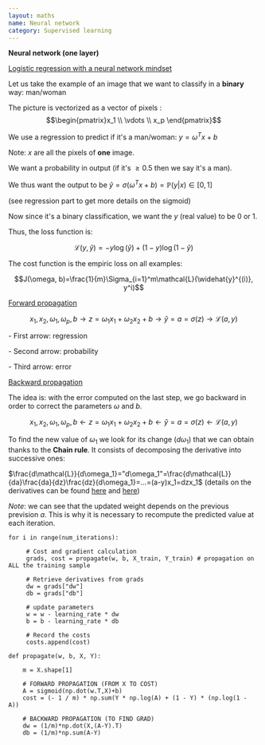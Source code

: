 ```yaml
---
layout: maths
name: Neural network
category: Supervised learning
---
```


**Neural network (one layer)**

<ins>Logistic regression with a neural network mindset</ins>

Let us take the example of an image that we want to classify in a
**binary** way: man/woman

The picture is vectorized as a vector of pixels :
$$\begin{pmatrix}x_1 \\
    \vdots \\
    x_p
\end{pmatrix}$$

We use a regression to predict if it's a man/woman: $y=\omega^Tx + b$

Note: $x$ are all the pixels of **one** image.

We want a probability in output (if it's $\ge 0.5$ then we say it's a
man).

We thus want the output to be
$\widehat{y}=\sigma(\omega^Tx + b)=\mathbb{P}(y|x) \in [0,1]$

(see regression part to get more details on the sigmoid)

Now since it's a binary classification, we want the $y$ (real value) to
be $0$ or $1$.

Thus, the loss function is:

$$\mathcal{L}(y, \widehat{y})=-y\log(\widehat{y})+(1-y)\log(1-\widehat{y})$$

The cost function is the empiric loss on all examples:

$$J(\omega, b)=\frac{1}{m}\Sigma_{i=1}^m\mathcal{L}(\widehat{y}^{(i)}, y^i)$$

<ins>Forward propagation</ins>

$$x_1,x_2, \omega_1,\omega_p,b \to z=\omega_1x_1 + \omega_2x_2 + b \to \widehat{y}=a=\sigma(z) \to \mathcal{L}(a,y)$$

\- First arrow: regression

\- Second arrow: probability

\- Third arrow: error

<ins>Backward propagation</ins>

The idea is: with the error computed on the last step, we go backward in
order to correct the parameters $\omega$ and $b$.

$$x_1,x_2, \omega_1,\omega_p,b \leftarrow z=\omega_1x_1 + \omega_2x_2 + b \leftarrow \widehat{y}=a=\sigma(z) \leftarrow \mathcal{L}(a,y)$$

To find the new value of $\omega_1$ we look for its change ($d \omega_1$) that we can obtain thanks to the **Chain rule**. It consists of decomposing the derivative into successive ones:

$\frac{d\mathcal{L}}{d\omega_1}="d\omega_1"=\frac{d\mathcal{L}}{da}\frac{da}{dz}\frac{dz}{d\omega_1}=...=(a-y)x_1=dzx_1$ (details on the derivatives can be found <a class="cleanLinkSource" href="https://www.youtube.com/watch?v=z_xiwjEdAC4">here</a> and <a class="cleanLinkSource" href="https://www.youtube.com/watch?v=yXcQ4B-YSjQ">here</a>)

*Note*: we can see that the updated weight depends on the previous prevision $a$. This is why it is necessary to recompute the predicted value at each iteration.


    for i in range(num_iterations):
            
         # Cost and gradient calculation
         grads, cost = propagate(w, b, X_train, Y_train) # propagation on ALL the training sample
            
         # Retrieve derivatives from grads
         dw = grads["dw"]
         db = grads["db"]
            
         # update parameters
         w = w - learning_rate * dw
         b = b - learning_rate * db
            
         # Record the costs
         costs.append(cost)

    def propagate(w, b, X, Y):
        
        m = X.shape[1]
        
        # FORWARD PROPAGATION (FROM X TO COST)
        A = sigmoid(np.dot(w.T,X)+b)
        cost = (- 1 / m) * np.sum(Y * np.log(A) + (1 - Y) * (np.log(1 - A))
        
        # BACKWARD PROPAGATION (TO FIND GRAD)
        dw = (1/m)*np.dot(X,(A-Y).T)
        db = (1/m)*np.sum(A-Y)
